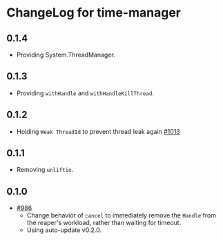 # ChangeLog for time-manager

## 0.1.4

* Providing System.ThreadManager.

## 0.1.3

* Providing `withHandle` and `withHandleKillThread`.

## 0.1.2

* Holding `Weak ThreadId` to prevent thread leak again
  [#1013](https://github.com/yesodweb/wai/pull/1013)

## 0.1.1

* Removing `unliftio`.

## 0.1.0

* [#986](https://github.com/yesodweb/wai/pull/986)
    * Change behavior of `cancel` to immediately remove the `Handle` from the
    reaper's workload, rather than waiting for timeout.
    * Using auto-update v0.2.0.
